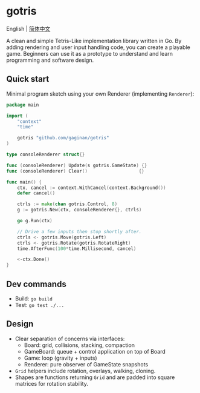 # gotris

English | [简体中文](./README.zh-CN.md)

A clean and simple Tetris-Like implementation library written in Go. By adding rendering and user input handling code, you can create a playable game. Beginners can use it as a prototype to understand and learn programming and software design.

## Quick start

Minimal program sketch using your own Renderer (implementing `Renderer`):

```go
package main

import (
    "context"
    "time"

    gotris "github.com/gaginan/gotris"
)

type consoleRenderer struct{}

func (consoleRenderer) Update(s gotris.GameState) {}
func (consoleRenderer) Clear()                   {}

func main() {
    ctx, cancel := context.WithCancel(context.Background())
    defer cancel()

    ctrls := make(chan gotris.Control, 8)
    g := gotris.New(ctx, consoleRenderer{}, ctrls)

    go g.Run(ctx)

    // Drive a few inputs then stop shortly after.
    ctrls <- gotris.Move(gotris.Left)
    ctrls <- gotris.Rotate(gotris.RotateRight)
    time.AfterFunc(100*time.Millisecond, cancel)

    <-ctx.Done()
}
```

## Dev commands

- Build: `go build`
- Test: `go test ./...`

## Design

- Clear separation of concerns via interfaces:
  - Board: grid, collisions, stacking, compaction
  - GameBoard: queue + control application on top of Board
  - Game: loop (gravity + inputs)
  - Renderer: pure observer of GameState snapshots
- `Grid` helpers include rotation, overlays, walking, cloning.
- Shapes are functions returning `Grid` and are padded into square matrices for rotation stability.